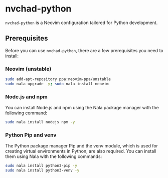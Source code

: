 # nvchad-python

`nvchad-python` is a Neovim configuration tailored for Python development.

## Prerequisites

Before you can use `nvchad-python`, there are a few prerequisites you need to install:

### Neovim (unstable)
```bash
sudo add-apt-repository ppa:neovim-ppa/unstable
sudo nala upgrade -y; sudo nala install neovim
```
### Node.js and npm

You can install Node.js and npm using the Nala package manager with the following command:

```bash
sudo nala install nodejs npm -y
```
### Python Pip and venv

The Python package manager Pip and the venv module, which is used for creating virtual environments in Python, are also required. You can install them using Nala with the following commands:
```bash
sudo nala install python3-pip -y
sudo nala install python3-venv -y
```


